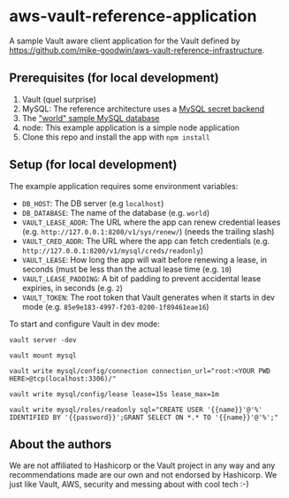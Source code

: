 # aws-vault-reference-application
A sample Vault aware client application for the Vault defined by https://github.com/mike-goodwin/aws-vault-reference-infrastructure.

## Prerequisites (for local development)

1. Vault (quel surprise)
2. MySQL: The reference architecture uses a [MySQL secret backend](https://www.vaultproject.io/docs/secrets/mysql)
3. The ["world" sample MySQL database](https://dev.mysql.com/doc/world-setup/en/world-setup-installation.html)
3. node: This example application is a simple node application
4. Clone this repo and install the app with `npm install`

## Setup (for local development)

The example application requires some environment variables:

* `DB_HOST`: The DB server (e.g `localhost`)
* `DB_DATABASE`: The name of the database (e.g. `world`)
* `VAULT_LEASE_ADDR`: The URL where the app can renew credential leases (e.g. `http://127.0.0.1:8200/v1/sys/renew/`) (needs the trailing slash)
* `VAULT_CRED_ADDR`: The URL where the app can fetch credentials (e.g. `http://127.0.0.1:8200/v1/mysql/creds/readonly`)
* `VAULT_LEASE`: How long the app will wait before renewing a lease, in seconds (must be less than the actual lease time (e.g. `10`)
* `VAULT_LEASE_PADDING`: A bit of padding to prevent accidental lease expiries, in seconds (e.g. `2`)
* `VAULT_TOKEN`: The root token that Vault generates when it starts in dev mode (e.g. `85e9e183-4997-f203-0200-1f89461eae16`)

To start and configure Vault in dev mode:

`vault server -dev`

`vault mount mysql`

`vault write mysql/config/connection connection_url="root:<YOUR PWD HERE>@tcp(localhost:3306)/"`

`vault write mysql/config/lease lease=15s lease_max=1m`

`vault write mysql/roles/readonly sql="CREATE USER '{{name}}'@'%' IDENTIFIED BY '{{password}}';GRANT SELECT ON *.* TO '{{name}}'@'%';"`

## About the authors

We are not affiliated to Hashicorp or the Vault project in any way and any recommendations made are our own and not endorsed by Hashicorp. 
We just like Vault, AWS, security and messing about with cool tech :-)
